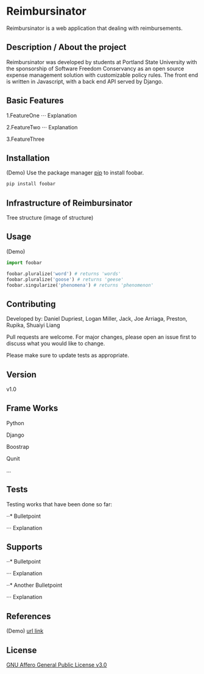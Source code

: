 # Reimbursinator

Reimbursinator is a web application that dealing with reimbursements.

## Description / About the project

Reimbursinator was developed by students at Portland State University with the sponsorship of Software Freedom Conservancy as an open source expense management solution with customizable policy rules. The front end is written in Javascript, with a back end API served by Django.

## Basic Features

1.FeatureOne
⋅⋅⋅ Explanation

2.FeatureTwo
⋅⋅⋅ Explanation

3.FeatureThree

## Installation

(Demo)
Use the package manager [pip](https://pip.pypa.io/en/stable/) to install foobar.

```bash
pip install foobar
```

## Infrastructure of Reimbursinator

Tree structure (image of structure)

## Usage

(Demo)
```python
import foobar

foobar.pluralize('word') # returns 'words'
foobar.pluralize('goose') # returns 'geese'
foobar.singularize('phenomena') # returns 'phenomenon'
```

## Contributing

Developed by: Daniel Dupriest, Logan Miller, Jack, Joe Arriaga, Preston, Rupika, Shuaiyi Liang

Pull requests are welcome. For major changes, please open an issue first to discuss what you would like to change.

Please make sure to update tests as appropriate.

## Version

v1.0

## Frame Works

Python

Django

Boostrap

Qunit

...

## Tests

Testing works that have been done so far:

⋅⋅* Bulletpoint

⋅⋅⋅ Explanation

## Supports

⋅⋅* Bulletpoint

⋅⋅⋅ Explanation

⋅⋅* Another Bulletpoint

⋅⋅⋅ Explanation

## References

(Demo)
[url link](https://github.com/danieldupriest/reimbursinator)

## License
[GNU Affero General Public License v3.0](https://opensource.org/licenses/AGPL-3.0)
